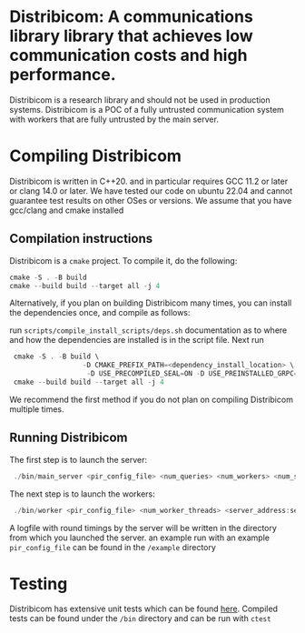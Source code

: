 # Distribicom: A communications library library that achieves low communication costs and high performance.

Distribicom is a research library and should not be used in production systems. 
Distribicom is a POC of a fully untrusted communication system with workers that are fully untrusted by the main server.

# Compiling Distribicom
Distribicom is written in C++20. and in particular requires GCC 11.2 or later or clang 14.0 or later. We have tested our
code on ubuntu 22.04 and cannot guarantee test results on other OSes or versions. We assume that you have gcc/clang and cmake installed

## Compilation instructions

Distribicom is a ```cmake``` project. To compile it, do the following:

```PowerShell
cmake -S . -B build
cmake --build build --target all -j 4
```

Alternatively, if you plan on building Distribicom many times, you can install the dependencies once, and compile as follows:

run ```scripts/compile_install_scripts/deps.sh``` documentation as to where and how the dependencies are installed is in the script file.
Next run

```PowerShell
 cmake -S . -B build \
                  -D CMAKE_PREFIX_PATH=<dependency_install_location> \
                   -D USE_PRECOMPILED_SEAL=ON -D USE_PREINSTALLED_GRPC=ON
 cmake --build build --target all -j 4
```

We recommend the first method if you do not plan on compiling Distribicom multiple times.

## Running Distribicom

The first step is to launch the server:

```PowerShell
 ./bin/main_server <pir_config_file> <num_queries> <num_workers> <num_server_threads> <your_hostname:port_to_listen_on>
```

The next step is to launch the workers:

```PowerShell
 ./bin/worker <pir_config_file> <num_worker_threads> <server_address:server_listening_port>
```

A logfile with round timings by the server will be written in the directory from which you launched the server. an example run with an example
```pir_config_file``` can be found in the ```/example``` directory


# Testing
Distribicom has extensive unit tests which can be found [here](/test). Compiled tests can be found under the ```/bin``` directory and can be run with ```ctest```

